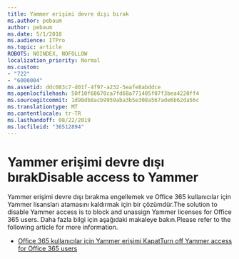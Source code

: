 ```yaml
---
title: Yammer erişimi devre dışı bırak
ms.author: pebaum
author: pebaum
ms.date: 5/1/2018
ms.audience: ITPro
ms.topic: article
ROBOTS: NOINDEX, NOFOLLOW
localization_priority: Normal
ms.custom:
- "722"
- "6000004"
ms.assetid: ddc083c7-d01f-4f97-a232-5eafe8abddce
ms.openlocfilehash: 50f10f68670ca7fd68a771405f07f3bea4220ff4
ms.sourcegitcommit: 1d98db8acb9959aba3b5e308a567ade6b62da56c
ms.translationtype: MT
ms.contentlocale: tr-TR
ms.lasthandoff: 08/22/2019
ms.locfileid: "36512894"
---
```

# <a name="disable-access-to-yammer"></a><span data-ttu-id="0d7c9-102">Yammer erişimi devre dışı bırak</span><span class="sxs-lookup"><span data-stu-id="0d7c9-102">Disable access to Yammer</span></span>

<span data-ttu-id="0d7c9-103">Yammer erişimi devre dışı bırakma engellemek ve Office 365 kullanıcılar için Yammer lisansları atamasını kaldırmak için bir çözümdür.</span><span class="sxs-lookup"><span data-stu-id="0d7c9-103">The solution to disable Yammer access is to block and unassign Yammer licenses for Office 365 users.</span></span> <span data-ttu-id="0d7c9-104">Daha fazla bilgi için aşağıdaki makaleye bakın.</span><span class="sxs-lookup"><span data-stu-id="0d7c9-104">Please refer to the following article for more information.</span></span>
  
- [<span data-ttu-id="0d7c9-105">Office 365 kullanıcılar için Yammer erişimi Kapat</span><span class="sxs-lookup"><span data-stu-id="0d7c9-105">Turn off Yammer access for Office 365 users</span></span>](https://support.office.com/article/1f79bfad-f713-4143-aa5d-5584985ce53a)
